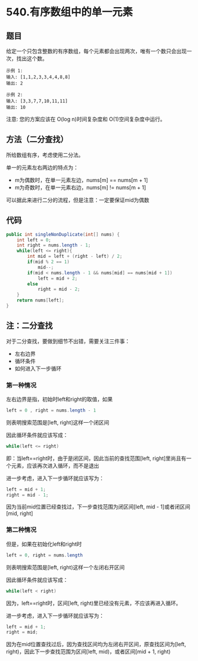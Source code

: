 # 540.有序数组中的单一元素

## 题目
给定一个只包含整数的有序数组，每个元素都会出现两次，唯有一个数只会出现一次，找出这个数。

    示例 1:
    输入: [1,1,2,3,3,4,4,8,8]
    输出: 2

    示例 2:
    输入: [3,3,7,7,10,11,11]
    输出: 10

注意: 您的方案应该在 O(log n)时间复杂度和 O(1)空间复杂度中运行。

## 方法（二分查找）
所给数组有序，考虑使用二分法。

单一的元素左右两边的特点为：
* m为偶数时，在单一元素左边，nums[m] == nums[m + 1]
* m为奇数时，在单一元素右边，nums[m] != nums[m + 1]

可以据此来进行二分的流程，但是注意：一定要保证mid为偶数

## 代码
```java
public int singleNonDuplicate(int[] nums) {
    int left = 0;
    int right = nums.length - 1;
    while(left <= right){
        int mid = left + (right - left) / 2;
        if(mid % 2 == 1)
            mid--;
        if(mid < nums.length - 1 && nums[mid] == nums[mid + 1])
            left = mid + 2;
        else
            right = mid - 2;
    }
    return nums[left];
}
```

## 注：二分查找
对于二分查找，要做到细节不出错，需要关注三件事：
* 左右边界
* 循环条件
* 如何进入下一步循环

### 第一种情况
左右边界是指，初始时left和right的取值，如果
```java
left = 0 , right = nums.length - 1
```
则表明搜索范围是[left, right]这样一个闭区间

因此循环条件就应该写成：
```java
while(left <= right)
```
即：当left==right时，由于是闭区间，因此当前的查找范围[left, right]里尚且有一个元素，应该再次进入循环，而不是退出

进一步考虑，进入下一步循环就应该写为：
```java
left = mid + 1;
right = mid - 1;
```
因为当前mid位置已经查找过，下一步查找范围为闭区间[left, mid - 1]或者闭区间[mid, right]

### 第二种情况

但是，如果在初始化left和right时
```java
left = 0, right = nums.length
```
则表明搜索范围是[left, right)这样一个左闭右开区间

因此循环条件就应该写成：
```java
while(left < right)
```
因为，left==right时，区间[left, right)里已经没有元素，不应该再进入循环。

进一步考虑，进入下一步循环就应该写为：
```java
left = mid + 1;
right = mid;
```

因为在mid位置查找过后，因为查找区间均为左闭右开区间，原查找区间为[left, right)，因此下一步查找范围为区间[left, mid)，或者区间[mid + 1, right)